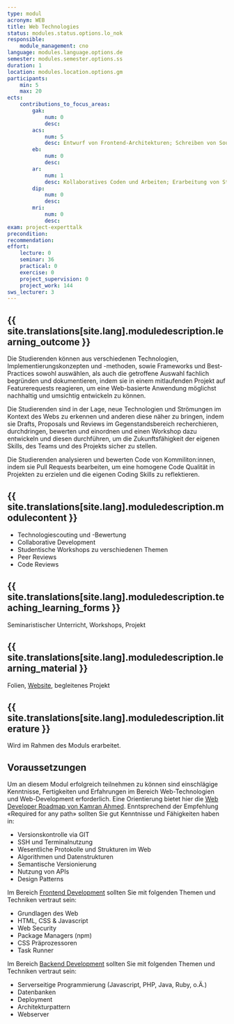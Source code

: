 ```yaml
---
type: modul
acronym: WEB
title: Web Technologies
status: modules.status.options.lo_nok
responsible: 
    module_management: cno
language: modules.language.options.de
semester: modules.semester.options.ss
duration: 1
location: modules.location.options.gm
participants: 
    min: 5
    max: 20
ects: 
    contributions_to_focus_areas:
        gak: 
            num: 0
            desc:
        acs: 
            num: 5
            desc: Entwurf von Frontend-Architekturen; Schreiben von Sourcecode, unter Beachtung aktueller Methoden und Praktiken zur Umsetzung von robustem, gut wartbarem, langlebigen und nachhaltig wartbarem Code; Bewertung und Auswahl eines für die Problemstellung angepassten Softwarestacks sowie Auswahl von Methoden und Tools für die Entwicklung.
        eb: 
            num: 0
            desc:
        ar: 
            num: 1
            desc: Kollaboratives Coden und Arbeiten; Erarbeitung von Standards für die Entwicklung von Software im Team und für andere Teams oder Entwickler; Systematische Wissenvermittlung zwischen den Teilnehmern.
        dip: 
            num: 0
            desc:
        mri: 
            num: 0
            desc:
exam: project-experttalk
precondition: 
recommendation: 
effort:
    lecture: 0
    seminar: 36
    practical: 0
    exercise: 0
    project_supervision: 0
    project_work: 144
sws_lecturer: 3  
---
```




## {{ site.translations[site.lang].moduledescription.learning_outcome }}
<!-- Learning Outcome -->

Die Studierenden können aus verschiedenen Technologien, Implementierungskonzepten und -methoden, sowie Frameworks und Best-Practices sowohl auswählen, als auch die getroffene Auswahl fachlich begründen und dokumentieren, indem sie in einem mitlaufenden Projekt auf Featurerequests reagieren, um eine Web-basierte Anwendung möglichst nachhaltig und umsichtig entwickeln zu können.

Die Studierenden sind in der Lage, neue Technologien und Strömungen im Kontext des Webs zu erkennen und anderen diese näher zu bringen, indem sie Drafts, Proposals und Reviews im Gegenstandsbereich recherchieren, durchdringen, bewerten und einordnen und einen Workshop dazu entwickeln und diesen durchführen, um die Zukunftsfähigkeit der eigenen Skills, des Teams und des Projekts sicher zu stellen.

Die Studierenden analysieren und bewerten Code von Kommiliton:innen, indem sie Pull Requests bearbeiten, um eine homogene Code Qualität in Projekten zu erzielen und die eigenen Coding Skills zu reflektieren. 
  
## {{ site.translations[site.lang].moduledescription.modulecontent }}
<!-- Modulinhalt -->
- Technologiescouting und -Bewertung
- Collaborative Development
- Studentische Workshops zu verschiedenen Themen
- Peer Reviews
- Code Reviews


## {{ site.translations[site.lang].moduledescription.teaching_learning_forms }}
<!-- Lehr- und Lernformen -->
Seminaristischer Unterricht, Workshops, Projekt


## {{ site.translations[site.lang].moduledescription.learning_material }}
<!-- Zur Verfügung gestelltes Lehrmaterial -->
Folien, [Website](https://th-koeln.github.io/mi-master-wtw/), begleitenes Projekt 

## {{ site.translations[site.lang].moduledescription.literature }}
<!-- Weiterführende Literatur -->
Wird im Rahmen des Moduls erarbeitet.

## Voraussetzungen
Um an diesem Modul erfolgreich teilnehmen zu können sind einschlägige Kenntnisse, Fertigkeiten und Erfahrungen im Bereich Web-Technologien und Web-Development erforderlich. Eine Orientierung bietet hier die [Web Developer Roadmap von Kamran Ahmed](https://github.com/kamranahmedse/developer-roadmap). Enntsprechend der Empfehlung «Required for any path» sollten Sie gut Kenntnisse und Fähigkeiten haben in:
- Versionskontrolle via GIT
- SSH und Terminalnutzung
- Wesentliche Protokolle und Strukturen im Web
- Algorithmen und Datenstrukturen
- Semantische Versionierung
- Nutzung von APIs
- Design Patterns

Im Bereich [Frontend Development](https://roadmap.sh/frontend) sollten Sie mit folgenden Themen und Techniken vertraut sein:
- Grundlagen des Web
- HTML, CSS & Javascript
- Web Security
- Package Managers (npm)
- CSS Präprozessoren
- Task Runner

Im Bereich [Backend Development](https://roadmap.sh/backend) sollten Sie mit folgenden Themen und Techniken vertraut sein:
- Serverseitige Programmierung (Javascript, PHP, Java, Ruby, o.Ä.)
- Datenbanken
- Deployment
- Architekturpattern
- Webserver